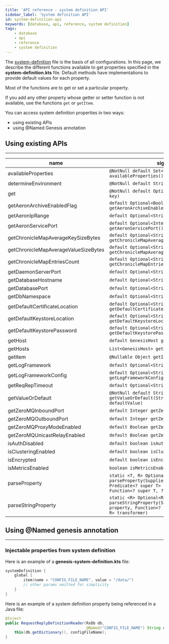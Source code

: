 ```yaml
---
title: 'API reference - system definition API'
sidebar_label: 'System definition API'
id: system-definition-api
keywords: [database, api, reference, system definition]
tags:
    - database
    - api
    - reference
    - system definition
---
```




The [system-definition](../../../getting-started/learn-the-basics/key-system-files/genesis-system-definitions/) file is the basis of all configurations. In this page, we describe the different functions available to get properties specified in the **system-definition.kts** file. Default methods have implementations to provide default values for each property.

Most of the functions are to get or set a particular property.

If you add any other property whose getter or setter function is not available, use the functions `get` or `getItem`.

You can access system definition properties in two ways:

-   using existing APIs
-   using @Named Genesis annotation

## Using existing APIs[​](../../../database/api-reference/system-definition-api/#using-existing-apisdirect-link-to-heading)
-----------------------------------------------------------------------------------------------------------------------------------------------

| name | signature |
| --- | --- |
| availableProperties | `@NotNull default Set<String> availableProperties()` |
| determineEnvironment | `@NotNull default String determineEnvironment()` |
| get | `@NotNull default Optional<String> get(String key)` |
| getAeronArchiveEnabledFlag | `default Optional<Boolean> getAeronArchiveEnabledFlag()` |
| getAeronIpRange | `default Optional<String> getAeronIpRange()` |
| getAeronServicePort | `default Optional<Integer> getAeronServicePort()` |
| getChronicleMapAverageKeySizeBytes | `default Optional<String> getChronicleMapAverageKeySizeBytes()` |
| getChronicleMapAverageValueSizeBytes | `default Optional<String> getChronicleMapAverageValueSizeBytes()` |
| getChronicleMapEntriesCount | `default Optional<String> getChronicleMapEntriesCount()` |
| getDaemonServerPort | `default Optional<String> getDaemonServerPort()` |
| getDatabaseHostname | `default Optional<String> getDatabaseHostname()` |
| getDatabasePort | `default Optional<String> getDatabasePort()` |
| getDbNamespace | `default Optional<String> getDbNamespace()` |
| getDefaultCertificateLocation | `default Optional<String> getDefaultCertificateLocation()` |
| getDefaultKeystoreLocation | `default Optional<String> getDefaultKeystoreLocation()` |
| getDefaultKeystorePassword | `default Optional<String> getDefaultKeystorePassword()` |
| getHost | `default GenesisHost getHost(String hostName)` |
| getHosts | `List<GenesisHost> getHosts()` |
| getItem | `@Nullable Object getItem(String key)` |
| getLogFramework | `default Optional<String> getLogFramework()` |
| getLogFrameworkConfig | `default Optional<String> getLogFrameworkConfig()` |
| getReqRepTimeout | `default Optional<String> getReqRepTimeout()` |
| getValueOrDefault | `@NotNull default String getValueOrDefault(String key, @NotNull String defaultValue)` |
| getZeroMQInboundPort | `default Integer getZeroMQInboundPort()` |
| getZeroMQOutboundPort | `default Integer getZeroMQOutboundPort()` |
| getZeroMQProxyModeEnabled | `default Boolean getZeroMQProxyModeEnabled()` |
| getZeroMQUnicastRelayEnabled | `default Boolean getZeroMQUnicastRelayEnabled()` |
| isAuthDisabled | `default boolean isAuthDisabled()` |
| isClusteringEnabled | `default boolean isClusteringEnabled()` |
| isEncrypted | `default boolean isEncrypted(String key)` |
| isMetricsEnabled | `boolean isMetricsEnabled()` |
| parseProperty | `static <T, R> Optional<R> parseProperty(Supplier<Optional<T>> property, Predicate<? super T> canBeTransformed, Function<? super T, ? extends R> transformer)` |
| parseStringProperty | `static <R> Optional<R> parseStringProperty(Supplier<Optional<String>> property, Function<? super String, ? extends R> transformer)` |

## Using @Named genesis annotation[​](../../../database/api-reference/system-definition-api/#using-named-genesis-annotationdirect-link-to-heading)
----------------------------------------------------------------------------------------------------------------------------------------------------------------------

### Injectable properties from system definition
Here is an example of a **genesis-system-definition.kts** file:

```kotlin
systemDefinition {
    global {
        item(name = "CONFIG_FILE_NAME", value = "/data/")
        // other params omitted for simplicity
    }
}
```
Here is an example of a system definition property being referenced in a Java file:

```java
@Inject
public RequestReplyDefinitionReader(RxDb db,
                                    @Named("CONFIG_FILE_NAME") String configFileName) throws GenesisConfigurationException {
    this(db.getDictionary(), configFileName);
}
```